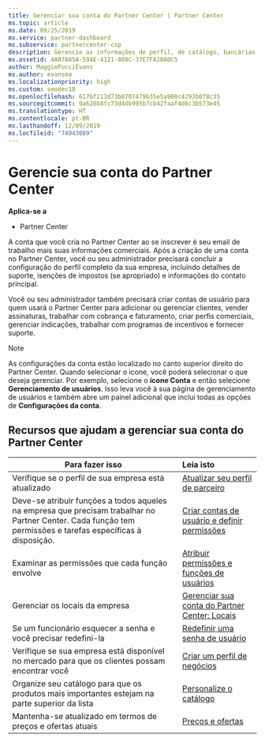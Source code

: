 ```yaml
---
title: Gerenciar sua conta do Partner Center | Partner Center
ms.topic: article
ms.date: 09/25/2019
ms.service: partner-dashboard
ms.subservice: partnercenter-csp
description: Gerencie as informações de perfil, de catálogo, bancárias e fiscais de sua empresa, funções, permissões e muito mais no Partner Center.
ms.assetid: 4A07A85A-594E-4121-808C-37E7FA18A0C5
author: MaggiePucciEvans
ms.author: evansma
ms.localizationpriority: high
ms.custom: seodec18
ms.openlocfilehash: 617bf213d73b8707479b35e5a900c4293b0f8c35
ms.sourcegitcommit: 9a628b8fc73d4db995b7cb42faaf4d6c3b573e45
ms.translationtype: HT
ms.contentlocale: pt-BR
ms.lasthandoff: 12/09/2019
ms.locfileid: "74943089"
---
```

# <a name="manage-your-partner-center-account"></a>Gerencie sua conta do Partner Center

**Aplica-se a**

-  Partner Center

A conta que você cria no Partner Center ao se inscrever é seu email de trabalho mais suas informações comerciais. Após a criação de uma conta no Partner Center, você ou seu administrador precisará concluir a configuração do perfil completo da sua empresa, incluindo detalhes de suporte, isenções de impostos (se apropriado) e informações do contato principal. 

Você ou seu administrador também precisará criar contas de usuário para quem usará o Partner Center para adicionar ou gerenciar clientes, vender assinaturas, trabalhar com cobrança e faturamento, criar perfis comerciais, gerenciar indicações, trabalhar com programas de incentivos e fornecer suporte.

>[!NOTE]
>As configurações da conta estão localizado no canto superior direito do Partner Center. Quando selecionar o ícone, você poderá selecionar o que deseja gerenciar. Por exemplo, selecione o **ícone Conta** e então selecione **Gerenciamento de usuários**. Isso leva você à sua página de gerenciamento de usuários e também abre um painel adicional que inclui todas as opções de **Configurações da conta**.


## <a name="resources-to-help-you-manage-your-partner-center-account"></a>Recursos que ajudam a gerenciar sua conta do Partner Center

|**Para fazer isso**   |**Leia isto**   |
|-----------------------|:-----------------------|
|Verifique se o perfil de sua empresa está atualizado   |[Atualizar seu perfil de parceiro](update-your-partner-profile.md)|
|Deve-se atribuir funções a todos aqueles na empresa que precisam trabalhar no Partner Center. Cada função tem permissões e tarefas específicas à disposição.|[Criar contas de usuário e definir permissões](create-user-accounts-and-set-permissions.md)|
|Examinar as permissões que cada função envolve|[Atribuir permissões e funções de usuários](permissions-overview.md)
|Gerenciar os locais da empresa|[Gerenciar sua conta do Partner Center: Locais](manage-locations.md)
|Se um funcionário esquecer a senha e você precisar redefini-la  |[Redefinir uma senha de usuário](reset-a-user-password.md)|
|Verifique se sua empresa está disponível no mercado para que os clientes possam encontrar você   |[Criar um perfil de negócios](create-a-marketing-profile.md)|
|Organize seu catálogo para que os produtos mais importantes estejam na parte superior da lista   |[Personalize o catálogo](customize-the-catalog.md)|
|Mantenha-se atualizado em termos de preços e ofertas atuais   |[Preços e ofertas](pricing-and-offers.md)|













 

 




